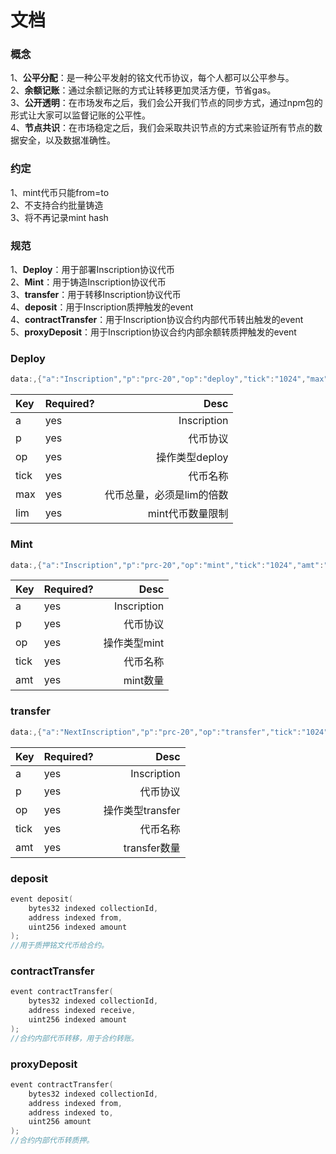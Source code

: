 # 文档

### 概念


1、**公平分配**：是一种公平发射的铭文代币协议，每个人都可以公平参与。  
2、**余额记账**：通过余额记账的方式让转移更加灵活方便，节省gas。   
3、**公开透明**：在市场发布之后，我们会公开我们节点的同步方式，通过npm包的形式让大家可以监督记账的公平性。  
4、**节点共识**：在市场稳定之后，我们会采取共识节点的方式来验证所有节点的数据安全，以及数据准确性。 

### 约定
1、mint代币只能from=to  
2、不支持合约批量铸造  
3、将不再记录mint hash  
### 规范
1、**Deploy**：用于部署Inscription协议代币  
2、**Mint**：用于铸造Inscription协议代币  
3、**transfer**：用于转移Inscription协议代币  
4、**deposit**：用于Inscription质押触发的event  
4、**contractTransfer**：用于Inscription协议合约内部代币转出触发的event   
5、**proxyDeposit**：用于Inscription协议合约内部余额转质押触发的event    
### Deploy
```cpp
data:,{"a":"Inscription","p":"prc-20","op":"deploy","tick":"1024","max":"210000","lim":"100"}
```
| Key | Required? | Desc |
| :-----| :----  | ----: |
| a | yes | Inscription |
| p | yes | 代币协议          |
| op | yes | 操作类型deploy   |
| tick | yes | 代币名称       |
| max  | yes | 代币总量，必须是lim的倍数       |
| lim  | yes | mint代币数量限制       |

### Mint
```cpp
data:,{"a":"Inscription","p":"prc-20","op":"mint","tick":"1024","amt":"100"}
```
| Key | Required? | Desc |
| :-----| :----  | ----: |
| a | yes | Inscription |
| p | yes | 代币协议          |
| op | yes | 操作类型mint  |
| tick | yes | 代币名称      |
| amt  | yes | mint数量  |

### transfer
```cpp
data:,{"a":"NextInscription","p":"prc-20","op":"transfer","tick":"1024","amt":"100"}
```
| Key | Required? | Desc |
| :-----| :----  | ----: |
| a | yes | Inscription |
| p | yes | 代币协议          |
| op | yes | 操作类型transfer  |
| tick | yes | 代币名称      |
| amt  | yes | transfer数量  |
### deposit
```cpp
event deposit(
    bytes32 indexed collectionId,
    address indexed from,
    uint256 indexed amount 
);
//用于质押铭文代币给合约。
```
### contractTransfer
```cpp
event contractTransfer(
    bytes32 indexed collectionId,
    address indexed receive,
    uint256 indexed amount 
);
//合约内部代币转移，用于合约转账。
```
### proxyDeposit
```cpp
event contractTransfer(
    bytes32 indexed collectionId,
    address indexed from,
    address indexed to,
    uint256 amount 
);
//合约内部代币转质押。
```
